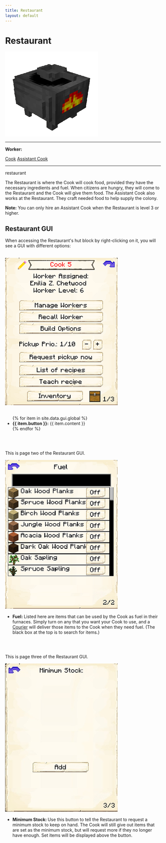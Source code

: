 ```yaml
---
title: Restaurant
layout: default
---
```

# Restaurant

<div class="infobox box text-center">
    <img src="../../assets/images/buildings/restaurant.png" alt="Restaurant's Hut" />
    <hr />
    <div class="row section-text text-left">
        <div class="col">
        <p><strong>Worker:</strong></p>
        </div>
        <div class="col">
        <p><a href="../workers/cook">Cook</a> <a href="../workers/assistantcook">Assistant Cook</a></p>
        </div>
    </div>
    <hr />
    <recipe>restaurant</recipe>
</div>

The Restaurant is where the Cook will cook food, provided they have the necessary ingredients and fuel. When citizens are hungry, they will come to the Restaurant and the Cook will give them food. The Assistant Cook also works at the Restaurant. They craft needed food to help supply the colony.

**Note:** You can only hire an Assistant Cook when the Restaurant is level 3 or higher.

## Restaurant GUI

When accessing the Restaurant's hut block by right-clicking on it, you will see a GUI with different options:

<br>
<div class="row">
  <div class="col-sm-12 col-md">
    <img src="../../assets/images/gui/restaurantgui1.png" class="img-fluid mx-auto" alt="Restaurant GUI 1">
  </div>
  <div class="col-sm-12 col-md">
    <br>
    <ul>
      {% for item in site.data.gui.global %}
        <li><strong>{{ item.button }}:</strong> {{ item.content }}</li>
      {% endfor %}
    </ul>
  </div>
</div>
<br> <br>

This is page two of the Restaurant GUI.

<div class="row">
  <div class="col-sm-12 col-md">
    <img src="../../assets/images/gui/restaurantgui2.png" class="img-fluid mx-auto" alt="Restaurant GUI 2">
  </div>
  <div class="col-sm-12 col-md">
      <ul>
      <li><strong> Fuel: </strong> Listed here are items that can be used by the Cook as fuel in their furnaces. Simply turn on any that you want your Cook to use, and a <a href="../../source/workers/courier"> Courier</a> will deliver those items to the Cook when they need fuel. (The black box at the top is to search for items.)</li>
      </ul>
    </div>  
  <br><br>

This is page three of the Restaurant GUI.

<div class="row">
  <div class="col-sm-12 col-md">
    <img src="../../assets/images/gui/restaurantgui3.jpg" class="img-fluid mx-auto" alt="Restaurant GUI 3">
  </div>
  <div class="col-sm-12 col-md">
      <ul>
      <li><strong> Minimum Stock: </strong> Use this button to tell the Restaurant to request a minimum stock to keep on hand. The Cook will still give out items that are set as the minimum stock, but will request more if they no longer have enough. Set items will be displayed above the button.</li>
      </ul>
    </div>  
  <br>
